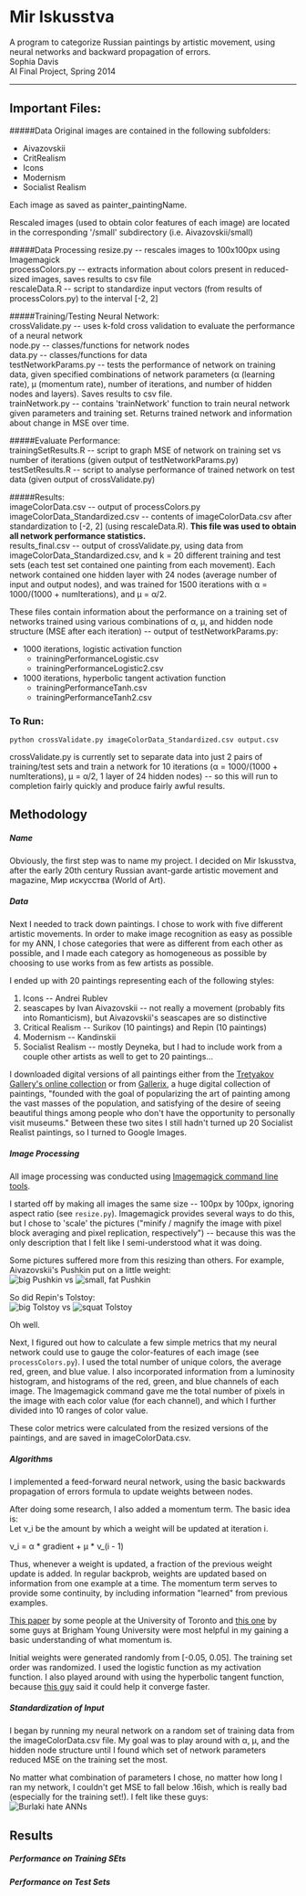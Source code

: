 # Mir Iskusstva  
A program to categorize Russian paintings by artistic movement, using neural networks and backward propagation of errors.  
Sophia Davis  
AI Final Project, Spring 2014 

------------
## Important Files:  
#####Data
Original images are contained in the following subfolders:  

* Aivazovskii  
* CritRealism  
* Icons  
* Modernism  
* Socialist Realism 

Each image as saved as painter_paintingName. 

Rescaled images (used to obtain color features of each image) are located in the corresponding '/small' subdirectory (i.e. Aivazovskii/small)

#####Data Processing
resize.py -- rescales images to 100x100px using Imagemagick  
processColors.py -- extracts information about colors present in reduced-sized images, saves results to csv file  
rescaleData.R -- script to standardize input vectors (from results of processColors.py) to the interval [-2, 2]


#####Training/Testing Neural Network:  
crossValidate.py -- uses k-fold cross validation to evaluate the performance of a neural network  
node.py -- classes/functions for network nodes  
data.py -- classes/functions for data  
testNetworkParams.py -- tests the performance of network on training data, given specified combinations of network parameters (α (learning rate), μ (momentum rate), number of iterations, and number of hidden nodes and layers). Saves results to csv file.   
trainNetwork.py -- contains 'trainNetwork' function to train neural network given parameters and training set. Returns trained network and information about change in MSE over time.  


#####Evaluate Performance:  
trainingSetResults.R -- script to graph MSE of network on training set vs number of iterations (given output of testNetworkParams.py)   
testSetResults.R -- script to analyse performance of trained network on test data (given output of crossValidate.py)  

#####Results:  
imageColorData.csv -- output of processColors.py  
imageColorData_Standardized.csv -- contents of imageColorData.csv after standardization to [-2, 2] (using rescaleData.R). **This file was used to obtain all network performance statistics.**   
results_final.csv -- output of crossValidate.py, using data from imageColorData_Standardized.csv, and k = 20 different training and test sets (each test set contained one painting from each movement). Each network contained one hidden layer with 24 nodes (average number of input and output nodes), and was trained for 1500 iterations with α = 1000/(1000 + numIterations), and μ = α/2. 

These files contain information about the performance on a training set of networks trained using various combinations of α, μ, and hidden node structure (MSE after each iteration) -- output of testNetworkParams.py:  

* 1000 iterations, logistic activation function  
  * trainingPerformanceLogistic.csv   
  * trainingPerformanceLogistic2.csv  
* 1000 iterations, hyperbolic tangent activation function  
  * trainingPerformanceTanh.csv  
  * trainingPerformanceTanh2.csv  

### To Run: 

```
python crossValidate.py imageColorData_Standardized.csv output.csv
```
crossValidate.py is currently set to separate data into just 2 pairs of training/test sets and train a network for 10 iterations (α = 1000/(1000 + numIterations), μ = α/2, 1 layer of 24 hidden nodes) -- so this will run to completion fairly quickly and produce fairly awful results.

## Methodology
##### Name
Obviously, the first step was to name my project. I decided on Mir Iskusstva, after the early 20th century Russian avant-garde artistic movement and magazine, Мир искусства (World of Art).

##### Data 
Next I needed to track down paintings. I chose to work with five different artistic movements. In order to make image recognition as easy as possible for my ANN, I chose categories that were as different from each other as possible, and I made each category as homogeneous as possible by choosing to use works from as few artists as possible.  

I ended up with 20 paintings representing each of the following styles:

1. Icons -- Andrei Rublev
2. seascapes by Ivan Aivazovskii -- not really a movement (probably fits into Romanticism), but Aivazovskii's seascapes are so distinctive
3. Critical Realism -- Surikov (10 paintings) and Repin (10 paintings) 
4. Modernism -- Kandinskii
5. Socialist Realism -- mostly Deyneka, but I had to include work from a couple other artists as well to get to 20 paintings...

I downloaded digital versions of all paintings either from the [Tretyakov Gallery's online collection](http://www.tretyakovgallery.ru/ru/collection/_show/categories/_id/42) or from [Gallerix](http://gallerix.ru/), a huge digital collection of paintings, "founded with the goal of popularizing the art of painting among the vast masses of the population, and satisfying of the desire of seeing beautiful things among people who don't have the opportunity to personally visit museums." Between these two sites I still hadn't turned up 20 Socialist Realist paintings, so I turned to Google Images.

##### Image Processing
All image processing was conducted using [Imagemagick command line tools](http://www.imagemagick.org/script/command-line-tools.php).

I started off by making all images the same size -- 100px by 100px, ignoring aspect ratio (see `resize.py`). Imagemagick provides several ways to do this, but I chose to 'scale' the pictures ("minify / magnify the image with pixel block averaging and pixel replication, respectively") -- because this was the only description that I felt like I semi-understood what it was doing.

Some pictures suffered more from this resizing than others. For example, Aivazovskii's Pushkin put on a little weight:  
![big Pushkin](/Aivazovskii/PushkinNaBereguChernogoMoria.jpeg) vs ![small, fat Pushkin](/Aivazovskii/small/PushkinNaBereguChernogoMoria_small.jpg)

So did Repin's Tolstoy:  
![big Tolstoy](/CritRealism/Repin_LNTolstoiBosoy.jpeg) vs ![squat Tolstoy](/CritRealism/small/Repin_LNTolstoiBosoy_small.jpg)

Oh well.

Next, I figured out how to calculate a few simple metrics that my neural network could use to gauge the color-features of each image (see `processColors.py`). I used the total number of unique colors, the average red, green, and blue value. I also incorporated information from a luminosity histogram, and histograms of the red, green, and blue channels of each image. The Imagemagick command gave me the total number of pixels in the image with each color value (for each channel), and which I further divided into 10 ranges of color value.  

These color metrics were calculated from the resized versions of the paintings, and are saved in imageColorData.csv.


##### Algorithms

I implemented a feed-forward neural network, using the basic backwards propagation of errors formula to update weights between nodes.

After doing some research, I also added a momentum term. The basic idea is:  
Let ν_i be the amount by which a weight will be updated at iteration i.  

ν_i = α * gradient + μ * ν_(i - 1)    

Thus, whenever a weight is updated, a fraction of the previous weight update is added. In regular backprob, weights are updated based on information from one example at a time. The momentum term serves to provide some continuity, by including information "learned" from previous examples.  

[This paper](http://www.cs.toronto.edu/~fritz/absps/momentum.pdf) by some people at the University of Toronto and [this one](http://axon.cs.byu.edu/papers/IstookIJNS.pdf) by some guys at Brigham Young University were most helpful in my gaining a basic understanding of what momentum is.

Initial weights were generated randomly from [-0.05, 0.05]. The training set order was randomized. I used the logistic function as my activation function. I also played around with using the hyperbolic tangent function, because [this guy](http://apps.carleton.edu/campus/library/) said it could help it converge faster.

##### Standardization of Input
I began by running my neural network on a random set of training data from the imageColorData.csv file. My goal was to play around with α, μ, and the hidden node structure until I found which set of network parameters reduced MSE on the training set the most.

No matter what combination of parameters I chose, no matter how long I ran my network, I couldn't get MSE to fall below .16ish, which is really bad (especially for the training set!). I felt like these guys:  
![Burlaki hate ANNs](/ReadmeImages/Repin_BurlakiNaVolge_two.jpg)

 
 

## Results

##### Performance on Training SEts

##### Performance on Test Sets
 